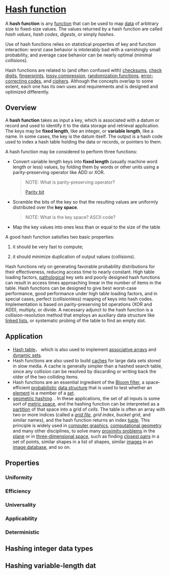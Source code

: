 # [Hash function](https://en.wikipedia.org/wiki/Hash_function)

A **hash function** is any [function](https://en.wikipedia.org/wiki/Function_(mathematics)) that can be used to map [data](https://en.wikipedia.org/wiki/Data_(computing)) of arbitrary size to fixed-size values. The values returned by a hash function are called *hash values*, *hash codes*, *digests*, or simply *hashes*. 

Use of hash functions relies on statistical properties of key and function interaction: worst case behavior is intolerably bad with a vanishingly small probability, and average case behavior can be nearly optimal (minimal collisions).

Hash functions are related to (and often confused with) [checksums](https://en.wikipedia.org/wiki/Checksums), [check digits](https://en.wikipedia.org/wiki/Check_digit), [fingerprints](https://en.wikipedia.org/wiki/Fingerprint_(computing)), [lossy compression](https://en.wikipedia.org/wiki/Lossy_compression), [randomization functions](https://en.wikipedia.org/wiki/Randomization_function), [error-correcting codes](https://en.wikipedia.org/wiki/Error_correction_code), and [ciphers](https://en.wikipedia.org/wiki/Cipher). Although the concepts overlap to some extent, each one has its own uses and requirements and is designed and optimized differently.

## Overview

A **hash function** takes as input a key, which is associated with a datum or record and used to identify it to the data storage and retrieval application. The keys may be **fixed length**, like an integer, or **variable length**, like a name. In some cases, the key is the datum itself. The output is a hash code used to index a hash table holding the data or records, or pointers to them.

A hash function may be considered to perform three functions:

- Convert variable length keys into **fixed length** (usually machine word length or less) values, by folding them by words or other units using a parity-preserving operator like ADD or XOR.

  > NOTE: What is parity-preserving operator?
  >
  > [Parity bit](https://en.wikipedia.org/wiki/Parity_bit)

- Scramble the bits of the key so that the resulting values are uniformly distributed over the **key space**.

  > NOTE: What is the key space? ASCII code?

- Map the key values into ones less than or equal to the size of the table

A good hash function satisfies two basic properties: 

1) it should be very fast to compute; 

2) it should minimize duplication of output values (collisions). 

Hash functions rely on generating favorable probability distributions for their effectiveness, reducing access time to nearly constant. High table loading factors, [pathological](https://en.wikipedia.org/wiki/Pathological_(mathematics)) key sets and poorly designed hash functions can result in access times approaching linear in the number of items in the table. Hash functions can be designed to give best worst-case performance, good performance under high table loading factors, and in special cases, perfect (collisionless) mapping of keys into hash codes. Implementation is based on parity-preserving bit operations (XOR and ADD), multiply, or divide. A necessary adjunct to the hash function is a collision-resolution method that employs an auxiliary data structure like [linked lists](https://en.wikipedia.org/wiki/Linked_list), or systematic probing of the table to find an empty slot.

## Application

- [Hash table](https://en.wikipedia.org/wiki/Hash_table)， which is also used to implement [associative arrays](https://en.wikipedia.org/wiki/Associative_array) and [dynamic sets](https://en.wikipedia.org/wiki/Set_(abstract_data_type)).
- Hash functions are also used to build [caches](https://en.wikipedia.org/wiki/Cache_(computing)) for large data sets stored in slow media. A cache is generally simpler than a hashed search table, since any collision can be resolved by discarding or writing back the older of the two colliding items.
- Hash functions are an essential ingredient of the [Bloom filter](https://en.wikipedia.org/wiki/Bloom_filter), a space-efficient [probabilistic](https://en.wikipedia.org/wiki/Probability) [data structure](https://en.wikipedia.org/wiki/Data_structure) that is used to test whether an [element](https://en.wikipedia.org/wiki/Element_(mathematics)) is a member of a [set](https://en.wikipedia.org/wiki/Set_(computer_science)).
- [geometric hashing](https://en.wikipedia.org/wiki/Geometric_hashing). . In these applications, the set of all inputs is some sort of [metric space](https://en.wikipedia.org/wiki/Metric_space), and the hashing function can be interpreted as a [partition](https://en.wikipedia.org/wiki/Partition_(mathematics)) of that space into a grid of *cells*. The table is often an array with two or more indices (called a *[grid file](https://en.wikipedia.org/wiki/Grid_file)*, *grid index*, *bucket grid*, and similar names), and the hash function returns an index [tuple](https://en.wikipedia.org/wiki/Tuple). This principle is widely used in [computer graphics](https://en.wikipedia.org/wiki/Computer_graphics), [computational geometry](https://en.wikipedia.org/wiki/Computational_geometry) and many other disciplines, to solve many [proximity problems](https://en.wikipedia.org/wiki/Proximity_problem) in the [plane](https://en.wikipedia.org/wiki/Plane_(geometry)) or in [three-dimensional space](https://en.wikipedia.org/wiki/Three-dimensional_space), such as finding [closest pairs](https://en.wikipedia.org/wiki/Closest_pair_problem) in a set of points, similar shapes in a list of shapes, similar [images](https://en.wikipedia.org/wiki/Image_processing) in an [image database](https://en.wikipedia.org/wiki/Image_retrieval), and so on.



## Properties

### Uniformity

### Efficiency

### Universality

### Applicability

### Deterministic





## Hashing integer data types



## Hashing variable-length dat